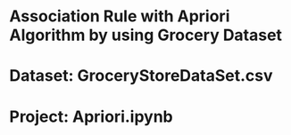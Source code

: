 # Association Rule with Apriori Algorithm by using Grocery Dataset

# Dataset: GroceryStoreDataSet.csv
# Project: Apriori.ipynb
